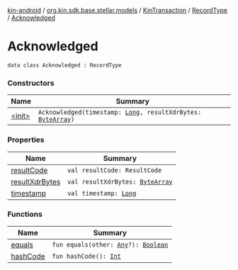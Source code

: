 [kin-android](../../../../index.md) / [org.kin.sdk.base.stellar.models](../../../index.md) / [KinTransaction](../../index.md) / [RecordType](../index.md) / [Acknowledged](./index.md)

# Acknowledged

`data class Acknowledged : RecordType`

### Constructors

| Name | Summary |
|---|---|
| [&lt;init&gt;](-init-.md) | `Acknowledged(timestamp: `[`Long`](https://kotlinlang.org/api/latest/jvm/stdlib/kotlin/-long/index.html)`, resultXdrBytes: `[`ByteArray`](https://kotlinlang.org/api/latest/jvm/stdlib/kotlin/-byte-array/index.html)`)` |

### Properties

| Name | Summary |
|---|---|
| [resultCode](result-code.md) | `val resultCode: ResultCode` |
| [resultXdrBytes](result-xdr-bytes.md) | `val resultXdrBytes: `[`ByteArray`](https://kotlinlang.org/api/latest/jvm/stdlib/kotlin/-byte-array/index.html) |
| [timestamp](timestamp.md) | `val timestamp: `[`Long`](https://kotlinlang.org/api/latest/jvm/stdlib/kotlin/-long/index.html) |

### Functions

| Name | Summary |
|---|---|
| [equals](equals.md) | `fun equals(other: `[`Any`](https://kotlinlang.org/api/latest/jvm/stdlib/kotlin/-any/index.html)`?): `[`Boolean`](https://kotlinlang.org/api/latest/jvm/stdlib/kotlin/-boolean/index.html) |
| [hashCode](hash-code.md) | `fun hashCode(): `[`Int`](https://kotlinlang.org/api/latest/jvm/stdlib/kotlin/-int/index.html) |
